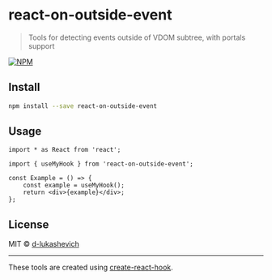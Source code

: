 # react-on-outside-event

> Tools for detecting events outside of VDOM subtree, with portals support

[![NPM](https://img.shields.io/npm/v/react-on-outside-event.svg)](https://www.npmjs.com/package/react-on-outside-event)

## Install

```bash
npm install --save react-on-outside-event
```

## Usage

```tsx
import * as React from 'react';

import { useMyHook } from 'react-on-outside-event';

const Example = () => {
    const example = useMyHook();
    return <div>{example}</div>;
};
```

## License

MIT © [d-lukashevich](https://github.com/d-lukashevich)

---

These tools are created using [create-react-hook](https://github.com/hermanya/create-react-hook).
